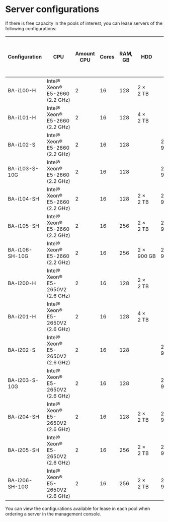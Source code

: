 # Server configurations

If there is free capacity in the pools of interest, you can lease servers of the following configurations:

| Configuration   | CPU                                  | Amount<br>CPU | Cores | RAM, GB | HDD                  | SSD                   | Private network,</br>Gbps | Public network</br>with internet access,</br>Gbps |
|----------------|--------------------------------------|-------------------|------|---------|----------------------|-----------------------|----------------------------|------------------------------------------------------|
| BA-i100-H      | Intel® Xeon®<br/>E5-2660 (2.2 GHz)   | 2                 | 16   | 128     | 2 × 2 TB   |                       | 1                          | 1                                                    |
| BA-i101-H      | Intel® Xeon®<br/>E5-2660 (2.2 GHz)   | 2                 | 16   | 128     | 4 × 2 TB   |                       | 1                          | 1                                                    |
| BA-i102-S      | Intel® Xeon®<br/>E5-2660 (2.2 GHz)   | 2                 | 16   | 128     |                      | 2 × 900 GB  | 1                          | 1                                                    |
| BA-i103-S-10G  | Intel® Xeon®<br/>E5-2660 (2.2 GHz)   | 2                 | 16   | 128     |                      | 2 × 900 GB  | 10                         | 1                                                    |
| BA-i104-SH     | Intel® Xeon®<br/>E5-2660 (2.2 GHz)   | 2                 | 16   | 128     | 2 × 2 TB   | 2 × 900 GB  | 1                          | 1                                                    |
| BA-i105-SH     | Intel® Xeon®<br/>E5-2660 (2.2 GHz)   | 2                 | 16   | 256     | 2 × 2 TB   | 2 × 900 GB  | 1                          | 1                                                    |
| BA-i106-SH-10G | Intel® Xeon®<br/>E5-2660 (2.2 GHz)   | 2                 | 16   | 256     | 2 × 900 GB | 2 × 900 GB  | 10                         | 1                                                    |
| BA-i200-H      | Intel® Xeon®<br/>E5-2650V2 (2.6 GHz) | 2                 | 16   | 128     | 2 × 2 TB   |                       | 1                          | 1                                                    |
| BA-i201-H      | Intel® Xeon®<br/>E5-2650V2 (2.6 GHz) | 2                 | 16   | 128     | 4 × 2 TB   |                       | 1                          | 1                                                    |
| BA-i202-S      | Intel® Xeon®<br/>E5-2650V2 (2.6 GHz) | 2                 | 16   | 128     |                      | 2 × 900 GB  | 1                          | 1                                                    |
| BA-i203-S-10G  | Intel® Xeon®<br/>E5-2650V2 (2.6 GHz) | 2                 | 16   | 128     |                      | 2 × 900 GB  | 10                         | 1                                                    |
| BA-i204-SH     | Intel® Xeon®<br/>E5-2650V2 (2.6 GHz) | 2                 | 16   | 128     | 2 × 2 TB   | 2 × 900 GB  | 1                          | 1                                                    |
| BA-i205-SH     | Intel® Xeon®<br/>E5-2650V2 (2.6 GHz) | 2                 | 16   | 256     | 2 × 2 TB   | 2 × 900 GB  | 1                          | 1                                                    |
| BA-i206-SH-10G | Intel® Xeon®<br/>E5-2650V2 (2.6 GHz) | 2                 | 16   | 256     | 2 × 2 TB   | 2 × 900 GB  | 10                         | 1                                                    |

You can view the configurations available for lease in each pool when ordering a server in the management console.